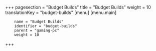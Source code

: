 +++
pagesection = "Budget Builds"
title = "Budget Builds"
weight = 10
translationKey = "budget-builds"
[menu]
[menu.main]

		name = "Budget Builds"
		identifier = "budget-builds"
		parent = "gaming-pc"
		weight = 10

+++